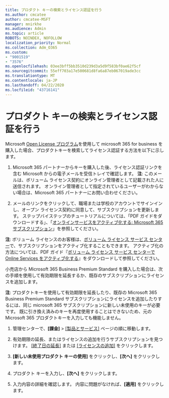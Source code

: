 ```yaml
---
title: プロダクト キーの検索とライセンス認証を行う
ms.author: cmcatee
author: cmcatee-MSFT
manager: mnirkhe
ms.audience: Admin
ms.topic: article
ROBOTS: NOINDEX, NOFOLLOW
localization_priority: Normal
ms.collection: Adm_O365
ms.custom:
- "9001519"
- "3576"
ms.openlocfilehash: 03ee3bff5bb3510d239d3a5d9f583bf0ae62f5cf
ms.sourcegitcommit: 55eff703a17e500681d8fa6a87eb067019ade3cc
ms.translationtype: MT
ms.contentlocale: ja-JP
ms.lasthandoff: 04/22/2020
ms.locfileid: "43716141"
---
```

# <a name="find-and-activate-my-product-key"></a>プロダクト キーの検索とライセンス認証を行う

Microsoft [Open License プログラム](https://go.microsoft.com/fwlink/p/?LinkID=613298)を使用して microsoft 365 for business を購入した場合、プロダクトキーを検索してライセンス認証する方法を以下に示します。

1. Microsoft 365 パートナーからキーを購入した後、ライセンス認証リンクを含む Microsoft からの電子メールを受信トレイで確認します。  **注**: このメールは、ボリューム ライセンス契約にオンライン管理者として記載された人に送信されます。  オンライン管理者として指定されているユーザーがわからない場合は、Microsoft 365 パートナーにお問い合わせください。

2. メールのリンクをクリックして、職場または学校のアカウントでサインインし、オープン ライセンス契約に同意して、サブスクリプションを更新します。  ステップバイステップのチュートリアルについては、「PDF ガイドをダウンロードする」、「[オンラインサービスをアクティブ化する: Microsoft 365 サブスクリプション](https://go.microsoft.com/fwlink/p/?LinkId=618100)」を参照してください。 

**注**: ボリューム ライセンスのお客様は、[ボリューム ライセンス サービス センター](https://go.microsoft.com/fwlink/p/?LinkID=282016)で、サブスクリプションをアクティブ化することもできます。  アクティブ化の方法については、PDF ガイド『[ボリューム ライセンス サービス センターで Online Services をアクティブ化する](https://go.microsoft.com/fwlink/p/?LinkId=618096)』をダウンロードして参照してください。

小売店から Microsoft 365 Business Premium Standard を購入した場合は、次の手順を使用して有効期限を延長するか、既存のサブスクリプションにライセンスを追加します。

**注**: プロダクトキーを使用して有効期限を延長したり、既存の Microsoft 365 Business Premium Standard サブスクリプションにライセンスを追加したりするには、同じ microsoft 365 サブスクリプションに新しい未使用のキーが必要です。  既に引き換え済みのキーを再度使用することはできないため、元の Microsoft 365 プロダクトキーを入力しても機能しません。

1. 管理センターで、**[課金]** > [[製品とサービス]](https://go.microsoft.com/fwlink/p/?linkid=842054) ページの順に移動します。

2. 有効期限の延長、またはライセンスの追加を行うサブスクリプションを見つけます。  [[終了日の延長]](https://go.microsoft.com/fwlink/p/?linkid=842054) または [[ライセンスの追加]](https://go.microsoft.com/fwlink/p/?linkid=842054) をクリックします。

3. **[新しい未使用プロダクト キーの使用]** をクリックし、**[次へ]** をクリックします。

4. プロダクト キーを入力し、**[次へ]** をクリックします。

5. 入力内容の詳細を確認します。  内容に問題がなければ、**[適用]** をクリックします。